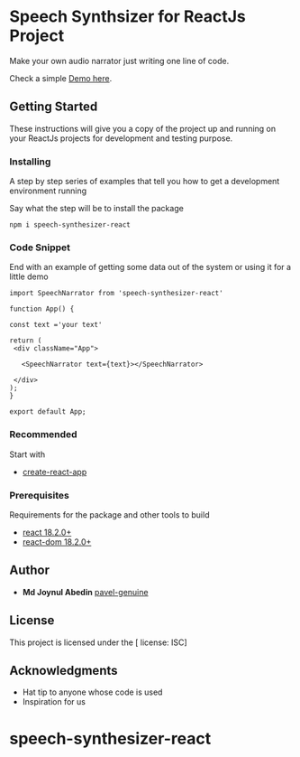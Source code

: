 # Speech Synthsizer for ReactJs Project

Make your own audio narrator just writing one line of code.

Check a simple
[Demo here](https://github.com/pavel-genuine).

## Getting Started

These instructions will give you a copy of the project up and running on
your ReactJs projects for development and testing purpose.

### Installing

A step by step series of examples that tell you how to get a development
environment running

Say what the step will be to install the package

    npm i speech-synthesizer-react

### Code Snippet

End with an example of getting some data out of the system or using it
for a little demo

```JS
import SpeechNarrator from 'speech-synthesizer-react'

function App() {

const text ='your text'

return (
 <div className="App">

   <SpeechNarrator text={text}></SpeechNarrator>

 </div>
);
}

export default App;

```

### Recommended

Start with

- [create-react-app](https://reactjs.org/docs/create-a-new-react-app.html)

### Prerequisites

Requirements for the package and other tools to build

- [react 18.2.0+](https://www.npmjs.com/package/react)
- [react-dom 18.2.0+](https://www.npmjs.com/package/react-dom)

## Author

- **Md Joynul Abedin**
  [pavel-genuine](https://github.com/pavel-genuine)

## License

This project is licensed under the [ license: ISC]

## Acknowledgments

- Hat tip to anyone whose code is used
- Inspiration for us

# speech-synthesizer-react
